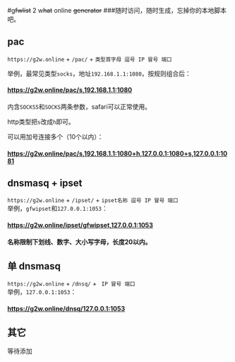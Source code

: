 #g~~fwlist~~ 2 w~~hat~~ online ~~generator~~
###随时访问，随时生成，忘掉你的本地脚本吧。

## pac
`https://g2w.online` + `/pac/` + `类型首字母 逗号 IP 冒号 端口`
                     
举例，最常见类型`socks`，地址`192.168.1.1:1080`，按规则组合后：
#### https://g2w.online/pac/s,192.168.1.1:1080           

内含`SOCKS5`和`SOCKS`两条参数，safari可以正常使用。
        
http类型把`s`改成`h`即可。
          
可以用加号连接多个（10个以内）：            
#### https://g2w.online/pac/s,192.168.1.1:1080+h,127.0.0.1:1080+s,127.0.0.1:1081
## dnsmasq + ipset
`https://g2w.online` + `/ipset/` + `ipset名称 逗号 IP 冒号 端口`          
举例，`gfwipset`和`127.0.0.1:1053`：            
#### https://g2w.online/ipset/gfwipset,127.0.0.1:1053
**名称限制下划线、数字、大小写字母，长度20以内。**

## 单 dnsmasq         
`https://g2w.online` + `/dnsq/` + ` IP 冒号 端口`               
举例，`127.0.0.1:1053`：            
#### https://g2w.online/dnsq/127.0.0.1:1053
## 其它
等待添加